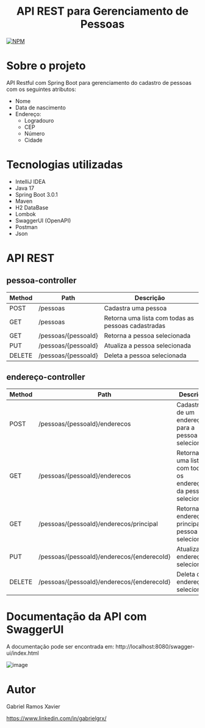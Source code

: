 <h1 align="center"> API REST para Gerenciamento de Pessoas </h1>

[![NPM](https://img.shields.io/npm/l/react)](https://github.com/gabrielgrx/workshop-springboot3-jpa/blob/main/licence) 

# Sobre o projeto

API Restful com Spring Boot para gerenciamento do cadastro de pessoas com os seguintes atributos:

- Nome
- Data de nascimento
- Endereço:
  - Logradouro
  - CEP
  - Número
  - Cidade

# Tecnologias utilizadas
- IntelliJ IDEA
- Java 17
- Spring Boot 3.0.1
- Maven
- H2 DataBase
- Lombok
- SwaggerUI (OpenAPI)
- Postman
- Json

# API REST

## pessoa-controller

| Method | Path | Descrição
| ------------- | ------------- | ------------- |
| POST  | /pessoas  | Cadastra uma pessoa |
| GET  | /pessoas  | Retorna uma lista com todas as pessoas cadastradas |
| GET  | /pessoas/{pessoaId}  | Retorna a pessoa selecionada |
| PUT  | /pessoas/{pessoaId}  | Atualiza a pessoa selecionada |
| DELETE  | /pessoas/{pessoaId}  | Deleta a pessoa selecionada |

## endereço-controller

| Method | Path | Descrição
| ------------- | ------------- | ------------- |
| POST  | /pessoas/{pessoaId}/enderecos  | Cadastra de um endereço para a pessoa selecionada |
| GET  | /pessoas/{pessoaId}/enderecos  | Retorna uma lista com todos os endereços da pessoa selecionada |
| GET  | /pessoas/{pessoaId}/enderecos/principal  | Retorna o endereço principal da pessoa selecionada |
| PUT  | /pessoas/{pessoaId}/enderecos/{enderecoId}  | Atualiza o endereço selecionado |
| DELETE  | /pessoas/{pessoaId}/enderecos/{enderecoId}  | Deleta o endereço selecionado |


# Documentação da API com SwaggerUI

A documentação pode ser encontrada em: http://localhost:8080/swagger-ui/index.html

![image](https://user-images.githubusercontent.com/91229808/214113149-9a4963cc-ed83-4a97-8b87-2cabbd1bed66.png)


# Autor

Gabriel Ramos Xavier

https://www.linkedin.com/in/gabrielgrx/
